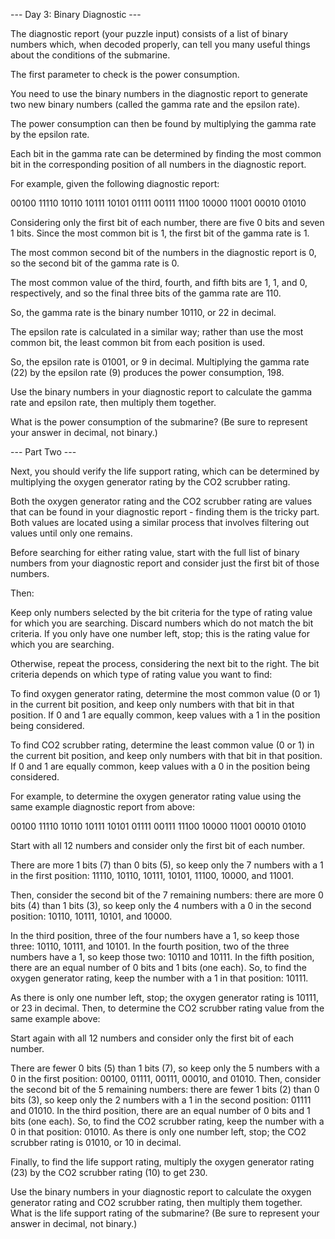 --- Day 3: Binary Diagnostic ---

The diagnostic report (your puzzle input) consists of a list of binary numbers which, when decoded properly, can tell you many useful things about the conditions of the submarine.

The first parameter to check is the power consumption.

You need to use the binary numbers in the diagnostic report to generate two new binary numbers (called the gamma rate and the epsilon rate).

The power consumption can then be found by multiplying the gamma rate by the epsilon rate.

Each bit in the gamma rate can be determined by finding the most common bit in the corresponding position of all numbers in the diagnostic report.

For example, given the following diagnostic report:

00100
11110
10110
10111
10101
01111
00111
11100
10000
11001
00010
01010

Considering only the first bit of each number, there are five 0 bits and seven 1 bits. Since the most common bit is 1, the first bit of the gamma rate is 1.

The most common second bit of the numbers in the diagnostic report is 0, so the second bit of the gamma rate is 0.

The most common value of the third, fourth, and fifth bits are 1, 1, and 0, respectively, and so the final three bits of the gamma rate are 110.

So, the gamma rate is the binary number 10110, or 22 in decimal.

The epsilon rate is calculated in a similar way; rather than use the most common bit, the least common bit from each position is used.

So, the epsilon rate is 01001, or 9 in decimal. Multiplying the gamma rate (22) by the epsilon rate (9) produces the power consumption, 198.



Use the binary numbers in your diagnostic report to calculate the gamma rate and epsilon rate, then multiply them together.

What is the power consumption of the submarine? (Be sure to represent your answer in decimal, not binary.)


--- Part Two ---

Next, you should verify the life support rating, which can be determined by multiplying the oxygen generator rating by the CO2 scrubber rating.

Both the oxygen generator rating and the CO2 scrubber rating are values that can be found in your diagnostic report - finding them is the tricky part.
Both values are located using a similar process that involves filtering out values until only one remains.

Before searching for either rating value, start with the full list of binary numbers from your diagnostic report and consider just the first bit of those numbers.

Then:

Keep only numbers selected by the bit criteria for the type of rating value for which you are searching. Discard numbers which do not match the bit criteria.
If you only have one number left, stop; this is the rating value for which you are searching.

Otherwise, repeat the process, considering the next bit to the right. The bit criteria depends on which type of rating value you want to find:

To find oxygen generator rating, determine the most common value (0 or 1) in the current bit position, and keep only numbers with that bit in that position.
If 0 and 1 are equally common, keep values with a 1 in the position being considered.

To find CO2 scrubber rating, determine the least common value (0 or 1) in the current bit position, and keep only numbers with that bit in that position.
If 0 and 1 are equally common, keep values with a 0 in the position being considered.


For example, to determine the oxygen generator rating value using the same example diagnostic report from above:

00100
11110
10110
10111
10101
01111
00111
11100
10000
11001
00010
01010

Start with all 12 numbers and consider only the first bit of each number.

There are more 1 bits (7) than 0 bits (5), so keep only the 7 numbers with a 1 in the first position: 11110, 10110, 10111, 10101, 11100, 10000, and 11001.

Then, consider the second bit of the 7 remaining numbers: there are more 0 bits (4) than 1 bits (3), so keep only the 4 numbers with a 0 in the second position: 10110, 10111, 10101, and 10000.

In the third position, three of the four numbers have a 1, so keep those three: 10110, 10111, and 10101.
In the fourth position, two of the three numbers have a 1, so keep those two: 10110 and 10111.
In the fifth position, there are an equal number of 0 bits and 1 bits (one each). So, to find the oxygen generator rating, keep the number with a 1 in that position: 10111.

As there is only one number left, stop; the oxygen generator rating is 10111, or 23 in decimal.
Then, to determine the CO2 scrubber rating value from the same example above:

Start again with all 12 numbers and consider only the first bit of each number.

There are fewer 0 bits (5) than 1 bits (7), so keep only the 5 numbers with a 0 in the first position: 00100, 01111, 00111, 00010, and 01010.
Then, consider the second bit of the 5 remaining numbers: there are fewer 1 bits (2) than 0 bits (3), so keep only the 2 numbers with a 1 in the second position: 01111 and 01010.
In the third position, there are an equal number of 0 bits and 1 bits (one each). So, to find the CO2 scrubber rating, keep the number with a 0 in that position: 01010.
As there is only one number left, stop; the CO2 scrubber rating is 01010, or 10 in decimal.

Finally, to find the life support rating, multiply the oxygen generator rating (23) by the CO2 scrubber rating (10) to get 230.

Use the binary numbers in your diagnostic report to calculate the oxygen generator rating and CO2 scrubber rating, then multiply them together. What is the life support rating of the submarine? (Be sure to represent your answer in decimal, not binary.)